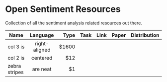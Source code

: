 # Open Sentiment Resources
Collection of all the sentiment analysis related resources out there.

| Name          | Language      | Type  |	Task		| Link		    |	Paper	| Distribution
| ------------- |:-------------:| -----:|:-------------:|:-------------:|:-------------:|-----: |
| col 3 is      | right-aligned | $1600 |    ||||
| col 2 is      | centered      |   $12 |    ||||
| zebra stripes | are neat      |    $1 |    ||||
